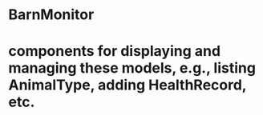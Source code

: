 # BarnMonitor
# components for displaying and managing these models, e.g., listing AnimalType, adding HealthRecord, etc.